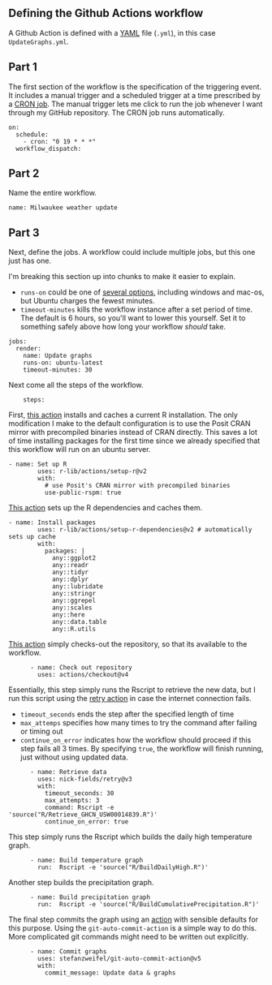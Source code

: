 ## Defining the Github Actions workflow

A Github Action is defined with a [YAML](https://en.wikipedia.org/wiki/YAML) file (`.yml`), in this case `UpdateGraphs.yml`.


## Part 1
The first section of the workflow is the specification of the triggering event. It includes a manual trigger and a scheduled trigger at a time prescribed by a [CRON job](https://en.wikipedia.org/wiki/Cron). The manual trigger lets me click to run the job whenever I want through my GitHub repository. The CRON job runs automatically.

```
on:
  schedule:
    - cron: "0 19 * * *"
  workflow_dispatch:
```

## Part 2

Name the entire workflow.

```
name: Milwaukee weather update
```

## Part 3

Next, define the jobs. A workflow could include multiple jobs, but this one just has one.

I'm breaking this section up into chunks to make it easier to explain.

* `runs-on` could be one of [several options](https://docs.github.com/en/actions/using-github-hosted-runners/about-github-hosted-runners), including windows and mac-os, but Ubuntu charges the fewest minutes.
* `timeout-minutes` kills the workflow instance after a set period of time. The default is 6 hours, so you'll want to lower this yourself. Set it to something safely above how long your workflow *should* take.

```
jobs:
  render:
    name: Update graphs
    runs-on: ubuntu-latest
    timeout-minutes: 30
```

Next come all the steps of the workflow.
```
    steps:
```

First, [this action](https://github.com/r-lib/actions/tree/v2/setup-r) installs and caches a current R installation. The only modification I make to the default configuration is to use the Posit CRAN mirror with precompiled binaries instead of CRAN directly. This saves a lot of time installing packages for the first time since we already specified that this workflow will run on an ubuntu server.

```
- name: Set up R
        uses: r-lib/actions/setup-r@v2
        with:
          # use Posit's CRAN mirror with precompiled binaries
          use-public-rspm: true
```

[This action](https://github.com/r-lib/actions/tree/v2/setup-r-dependencies) sets up the R dependencies and caches them.

```
- name: Install packages
        uses: r-lib/actions/setup-r-dependencies@v2 # automatically sets up cache
        with:
          packages: |
            any::ggplot2 
            any::readr
            any::tidyr
            any::dplyr
            any::lubridate
            any::stringr
            any::ggrepel
            any::scales
            any::here
            any::data.table
            any::R.utils
```

[This action](https://github.com/actions/checkout) simply checks-out the repository, so that its available to the workflow.

```    
      - name: Check out repository
        uses: actions/checkout@v4
```

Essentially, this step simply runs the Rscript to retrieve the new data, but I run this script using the [retry action](https://github.com/nick-fields/retry) in case the internet connection fails.

* `timeout_seconds` ends the step after the specified length of time
* `max_attemps` specifies how many times to try the command after failing or timing out
* `continue_on_error` indicates how the workflow should proceed if this step fails all 3 times. By specifying `true`, the workflow will finish running, just without using updated data.

```
      - name: Retrieve data
        uses: nick-fields/retry@v3
        with:
          timeout_seconds: 30
          max_attempts: 3
          command: Rscript -e 'source("R/Retrieve_GHCN_USW00014839.R")'
          continue_on_error: true
```

This step simply runs the Rscript which builds the daily high temperature graph.

```
      - name: Build temperature graph
        run:  Rscript -e 'source("R/BuildDailyHigh.R")'
```

Another step builds the precipitation graph.

```
      - name: Build precipitation graph
        run:  Rscript -e 'source("R/BuildCumulativePrecipitation.R")'
```

The final step commits the graph using an [action](https://github.com/stefanzweifel/git-auto-commit-action) with sensible defaults for this purpose. Using the `git-auto-commit-action` is a simple way to do this. More complicated git commands might need to be written out explicitly.

```
      - name: Commit graphs
        uses: stefanzweifel/git-auto-commit-action@v5
        with:
          commit_message: Update data & graphs
```
